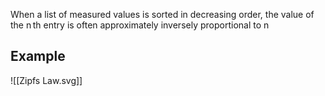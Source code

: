 When a list of measured values is sorted in decreasing order, the value of the n th entry is often approximately inversely proportional to n
## Example

![[Zipfs Law.svg]]